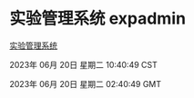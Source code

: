 # 实验管理系统 expadmin
[实验管理系统](http://27.19.32.45:56808/expadmin-782313d2-e1b1-4ea7-932e-3a55e6a1a4d0/)

2023年 06月 20日 星期二 10:40:49 CST

2023年 06月 20日 星期二 02:40:49 GMT
